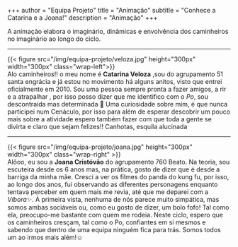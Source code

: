 +++
author = "Equipa Projeto"
title = "Animação"
subtitle = "Conhece a Catarina e a Joana!"
description = "Animação"
+++

A animação elabora o imaginário, dinâmicas e envolvência dos caminheiros no imaginário ao longo do ciclo. 

---
<!--more-->

{{< figure src="/img/equipa-projeto/veloza.jpg" height="300px" width="300px" class="wrap-left">}}
​​  
Alo caminheiros!! o meu nome é **Catarina Veloza** ,sou do agrupamento 51 santa engrácia e já estou no movimento há alguns anitos, visto que entrei oficialmente em 2010.
Sou uma pessoa sempre pronta a fazer amigos, a rir e a atrapalhar , por isso posso dizer que me identifico com o _Po_, sou descontraída mas determinada 🐼
Uma curiosidade sobre mim, é que nunca participei num Cenáculo, por isso para além de esperar descobrir um pouco mais sobre a atividade espero também fazer com que toda a gente se divirta e claro que sejam felizes!!
Canhotas,
esquila alucinada

---
{{< figure src="/img/equipa-projeto/joana.jpg" height="300px" width="300px" class="wrap-right" >}}
​  
Alôoo, eu sou a **Joana Cristóvão** do agrupamento 760 Beato. Na teoria, sou escuteira desde os 6 anos mas, na prática, gosto de dizer que é desde a barriga da minha mãe.
Cresci a ver os filmes do panda do kung fu, por isso, ao longo dos anos, fui observando as diferentes personagens enquanto tentava perceber em quem mais me revia, até que me deparei com a _Víbora_✨. À primeira vista, nenhuma de nós parece muito simpática, mas somos ambas sociáveis ou, como eu gosto de dizer, um bolo fofo! Tal como ela, preocupo-me bastante com quem me rodeia.
Neste ciclo, espero que os caminheiros cresçam, tal como o Po, confiantes em si mesmos e sabendo que dentro de uma equipa ninguém fica para trás. Somos todos um ao irmos mais além!☺️

​  
​
